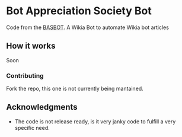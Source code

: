 # Bot Appreciation Society Bot
Code from the [BASBOT](https://botappreciationsociety.fandom.com/wiki/User:BASBOT). A Wikia Bot to automate Wikia bot articles

## How it works

Soon

### Contributing

Fork the repo, this one is not currently being mantained.

## Acknowledgments

* The code is not release ready, is it very janky code to fulfill a very specific need.
